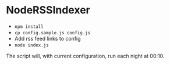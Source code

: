 NodeRSSIndexer
===

- ``` npm install ```
- ``` cp config.sample.js config.js ```
- Add rss feed links to config
- ``` node index.js ```

The script will, with current configuration, run each night at 00:10.